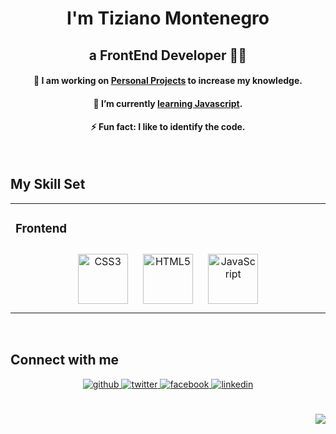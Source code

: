 
# <div align="center">I'm Tiziano Montenegro</div>
## <div align="center">a FrontEnd Developer 👨‍💻</div>  
  

#### <div align="center">🔭 I am working on  [Personal Projects](https://github.com/tizielpro?tab=repositories) to increase my knowledge.</div>  
  

#### <div align="center">🌱 I’m currently [learning Javascript](https://www.youtube.com/watch?v=z95mZVUcJ-E&t=26627s).</div>  
  

#### <div align="center">⚡ Fun fact: I like to identify the code.</div>  
  

<br/>  


## My Skill Set  
<table><tr><td valign="top" width="33%">



### Frontend  
<div align="center">  
<img style="margin: 10px" src="https://profilinator.rishav.dev/skills-assets/css3-original-wordmark.svg" alt="CSS3" height="80" />  
<img style="margin: 10px" src="https://profilinator.rishav.dev/skills-assets/html5-original-wordmark.svg" alt="HTML5" height="80" />  
<img style="margin: 10px" src="https://profilinator.rishav.dev/skills-assets/javascript-original.svg" alt="JavaScript" height="80" />  
</div>



</td></tr></table>  

<br/>  


## Connect with me  
<div align="center">
<a href="https://github.com/tizielpro" target="_blank">
<img src=https://img.shields.io/badge/github-%2324292e.svg?&style=for-the-badge&logo=github&logoColor=white alt=github style="margin-bottom: 5px;" />
</a>
<a href="https://twitter.com/tznmonte" target="_blank">
<img src=https://img.shields.io/badge/twitter-%2300acee.svg?&style=for-the-badge&logo=twitter&logoColor=white alt=twitter style="margin-bottom: 5px;" />
</a>
<a href="https://www.facebook.com/tznmonte" target="_blank">
<img src=https://img.shields.io/badge/facebook-%232E87FB.svg?&style=for-the-badge&logo=facebook&logoColor=white alt=facebook style="margin-bottom: 5px;" />
</a>
<a href="https://linkedin.com/in/tiziano-montenegro-8133a6238" target="_blank">
<img src=https://img.shields.io/badge/linkedin-%231E77B5.svg?&style=for-the-badge&logo=linkedin&logoColor=white alt=linkedin style="margin-bottom: 5px;" />
</a>  
</div>  
  

<br/>  

<br/>  

<div align="right">
<img src="https://komarev.com/ghpvc/?username=tizielpro&&style=flat-square" align="right" />
</div>  
